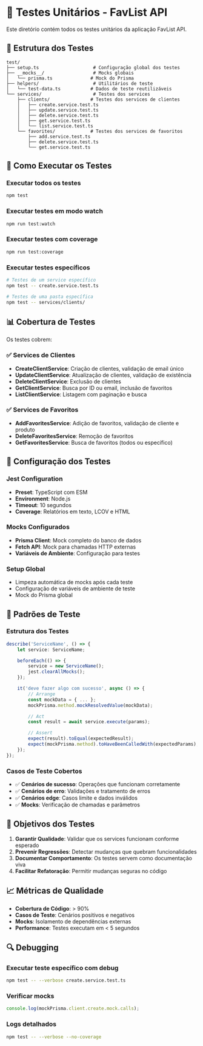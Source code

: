 # 🧪 Testes Unitários - FavList API

Este diretório contém todos os testes unitários da aplicação FavList API.

## 📁 Estrutura dos Testes

```
test/
├── setup.ts                    # Configuração global dos testes
├── __mocks__/                  # Mocks globais
│   └── prisma.ts              # Mock do Prisma
├── helpers/                    # Utilitários de teste
│   └── test-data.ts           # Dados de teste reutilizáveis
└── services/                   # Testes dos services
    ├── clients/               # Testes dos services de clientes
    │   ├── create.service.test.ts
    │   ├── update.service.test.ts
    │   ├── delete.service.test.ts
    │   ├── get.service.test.ts
    │   └── list.service.test.ts
    └── favorites/             # Testes dos services de favoritos
        ├── add.service.test.ts
        ├── delete.service.test.ts
        └── get.service.test.ts
```

## 🚀 Como Executar os Testes

### Executar todos os testes
```bash
npm test
```

### Executar testes em modo watch
```bash
npm run test:watch
```

### Executar testes com coverage
```bash
npm run test:coverage
```

### Executar testes específicos
```bash
# Testes de um service específico
npm test -- create.service.test.ts

# Testes de uma pasta específica
npm test -- services/clients/
```

## 📊 Cobertura de Testes

Os testes cobrem:

### ✅ Services de Clientes
- **CreateClientService**: Criação de clientes, validação de email único
- **UpdateClientService**: Atualização de clientes, validação de existência
- **DeleteClientService**: Exclusão de clientes
- **GetClientService**: Busca por ID ou email, inclusão de favoritos
- **ListClientService**: Listagem com paginação e busca

### ✅ Services de Favoritos
- **AddFavoritesService**: Adição de favoritos, validação de cliente e produto
- **DeleteFavoritesService**: Remoção de favoritos
- **GetFavoritesService**: Busca de favoritos (todos ou específico)

## 🔧 Configuração dos Testes

### Jest Configuration
- **Preset**: TypeScript com ESM
- **Environment**: Node.js
- **Timeout**: 10 segundos
- **Coverage**: Relatórios em texto, LCOV e HTML

### Mocks Configurados
- **Prisma Client**: Mock completo do banco de dados
- **Fetch API**: Mock para chamadas HTTP externas
- **Variáveis de Ambiente**: Configuração para testes

### Setup Global
- Limpeza automática de mocks após cada teste
- Configuração de variáveis de ambiente de teste
- Mock do Prisma global

## 📝 Padrões de Teste

### Estrutura dos Testes
```typescript
describe('ServiceName', () => {
    let service: ServiceName;

    beforeEach(() => {
        service = new ServiceName();
        jest.clearAllMocks();
    });

    it('deve fazer algo com sucesso', async () => {
        // Arrange
        const mockData = { ... };
        mockPrisma.method.mockResolvedValue(mockData);

        // Act
        const result = await service.execute(params);

        // Assert
        expect(result).toEqual(expectedResult);
        expect(mockPrisma.method).toHaveBeenCalledWith(expectedParams);
    });
});
```

### Casos de Teste Cobertos
- ✅ **Cenários de sucesso**: Operações que funcionam corretamente
- ✅ **Cenários de erro**: Validações e tratamento de erros
- ✅ **Cenários edge**: Casos limite e dados inválidos
- ✅ **Mocks**: Verificação de chamadas e parâmetros

## 🎯 Objetivos dos Testes

1. **Garantir Qualidade**: Validar que os services funcionam conforme esperado
2. **Prevenir Regressões**: Detectar mudanças que quebram funcionalidades
3. **Documentar Comportamento**: Os testes servem como documentação viva
4. **Facilitar Refatoração**: Permitir mudanças seguras no código

## 📈 Métricas de Qualidade

- **Cobertura de Código**: > 90%
- **Casos de Teste**: Cenários positivos e negativos
- **Mocks**: Isolamento de dependências externas
- **Performance**: Testes executam em < 5 segundos

## 🔍 Debugging

### Executar teste específico com debug
```bash
npm test -- --verbose create.service.test.ts
```

### Verificar mocks
```typescript
console.log(mockPrisma.client.create.mock.calls);
```

### Logs detalhados
```bash
npm test -- --verbose --no-coverage
```
